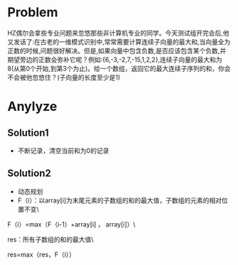 # Problem
HZ偶尔会拿些专业问题来忽悠那些非计算机专业的同学。今天测试组开完会后,他又发话了:在古老的一维模式识别中,常常需要计算连续子向量的最大和,当向量全为正数的时候,问题很好解决。但是,如果向量中包含负数,是否应该包含某个负数,并期望旁边的正数会弥补它呢？例如:{6,-3,-2,7,-15,1,2,2},连续子向量的最大和为8(从第0个开始,到第3个为止)。给一个数组，返回它的最大连续子序列的和，你会不会被他忽悠住？(子向量的长度至少是1)
# Anylyze
## Solution1
- 不断记录，清空当前和为0的记录
## Solution2
- 动态规划
- F（i）：以array[i]为末尾元素的子数组的和的最大值，子数组的元素的相对位置不变\

F（i）=max（F（i-1）+array[i] ， array[i]）\

res：所有子数组的和的最大值\

res=max（res，F（i））